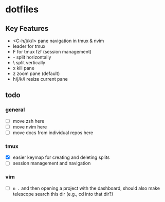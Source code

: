 # dotfiles

## Key Features

- <C-h/j/k/l> pane navigation in tmux & nvim
- <C-a> leader for tmux
- <C-a>F for tmux fzf (session management)
- <C-a>- split horizontally
- <C-a>\ split vertically
- <C-a>x kill pane
- <C-a>z zoom pane (default)
- <C-a>h/j/k/l resize current pane

## todo

### general

- [ ] move zsh here
- [ ] move nvim here
- [ ] move docs from individual repos here

### tmux

- [x] easier keymap for creating and deleting splits
- [ ] session management and navigation

### vim

- [ ] `n .` and then opening a project with the dashboard, should also make telescope search this
      dir (e.g., cd into that dir?)
